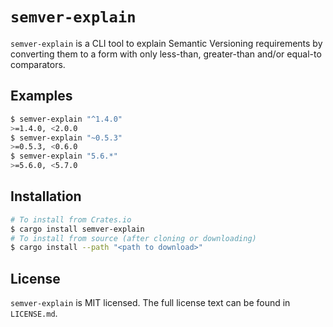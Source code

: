 # `semver-explain`

`semver-explain` is a CLI tool to explain Semantic Versioning requirements by converting them to a form with only less-than, greater-than and/or equal-to comparators.

## Examples

```sh
$ semver-explain "^1.4.0"
>=1.4.0, <2.0.0
$ semver-explain "~0.5.3"
>=0.5.3, <0.6.0
$ semver-explain "5.6.*"
>=5.6.0, <5.7.0
```

## Installation

```sh
# To install from Crates.io
$ cargo install semver-explain
# To install from source (after cloning or downloading)
$ cargo install --path "<path to download>"
```

## License

`semver-explain` is MIT licensed. The full license text can be found in `LICENSE.md`.

